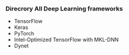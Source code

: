 ### Direcrory All Deep Learning frameworks
* TensorFlow
* Keras
* PyTorch
* Intel-Optimized TensorFlow with MKL-DNN
* Dynet
